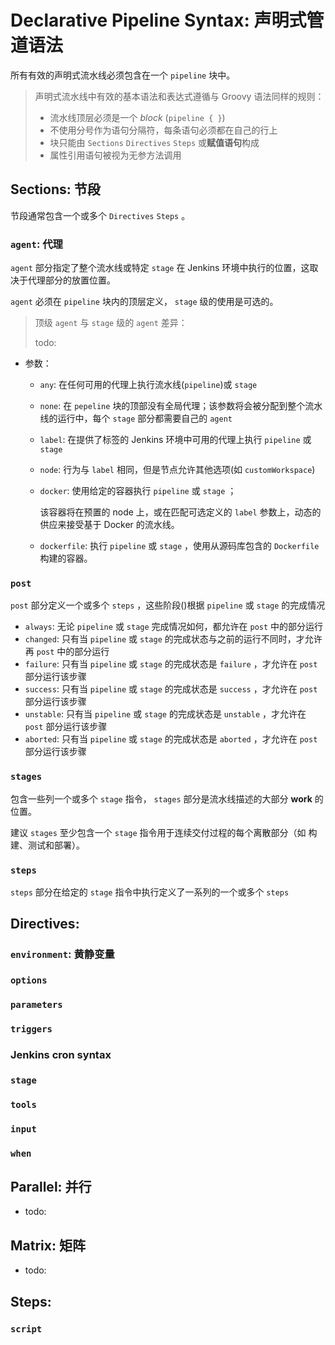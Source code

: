 # Declarative Pipeline Syntax: 声明式管道语法

所有有效的声明式流水线必须包含在一个 `pipeline` 块中。

> 声明式流水线中有效的基本语法和表达式遵循与 Groovy 语法同样的规则：
>
> * 流水线顶层必须是一个 _block_ (`pipeline { }`)
> * 不使用分号作为语句分隔符，每条语句必须都在自己的行上
> * 块只能由 `Sections` `Directives` `Steps` 或**赋值语句**构成
> * 属性引用语句被视为无参方法调用

## Sections: 节段

节段通常包含一个或多个 `Directives` `Steps` 。

### `agent`: 代理

`agent` 部分指定了整个流水线或特定 `stage` 在 Jenkins 环境中执行的位置，这取决于代理部分的放置位置。

`agent` 必须在 `pipeline` 块内的顶层定义， `stage` 级的使用是可选的。

> 顶级 `agent` 与 `stage` 级的 `agent` 差异：
> 
> todo:

* 参数：
    * `any`: 在任何可用的代理上执行流水线(`pipeline`)或 `stage`
    * `none`: 在 `pepeline` 块的顶部没有全局代理；该参数将会被分配到整个流水线的运行中，每个 `stage` 部分都需要自己的 `agent`
    * `label`: 在提供了标签的 Jenkins 环境中可用的代理上执行 `pipeline` 或 `stage`
    * `node`: 行为与 `label` 相同，但是节点允许其他选项(如 `customWorkspace`)
    * `docker`: 使用给定的容器执行 `pipeline` 或 `stage` ；
  
        该容器将在预置的 node 上，或在匹配可选定义的 `label` 参数上，动态的供应来接受基于 Docker 的流水线。
    * `dockerfile`: 执行 `pipeline` 或 `stage` ，使用从源码库包含的 `Dockerfile` 构建的容器。

### `post`

`post` 部分定义一个或多个 `steps` ，这些阶段()根据 `pipeline` 或 `stage` 的完成情况

* `always`: 无论 `pipeline` 或 `stage` 完成情况如何，都允许在 `post` 中的部分运行
* `changed`: 只有当 `pipeline` 或 `stage` 的完成状态与之前的运行不同时，才允许再 `post` 中的部分运行
* `failure`: 只有当 `pipeline` 或 `stage` 的完成状态是 `failure` ，才允许在 `post` 部分运行该步骤
* `success`: 只有当 `pipeline` 或 `stage` 的完成状态是 `success` ，才允许在 `post` 部分运行该步骤
* `unstable`: 只有当 `pipeline` 或 `stage` 的完成状态是 `unstable` ，才允许在 `post` 部分运行该步骤
* `aborted`: 只有当 `pipeline` 或 `stage` 的完成状态是 `aborted` ，才允许在 `post` 部分运行该步骤

### `stages`

包含一些列一个或多个 `stage` 指令， `stages` 部分是流水线描述的大部分 **work** 的位置。

建议 `stages` 至少包含一个 `stage` 指令用于连续交付过程的每个离散部分（如 构建、测试和部署）。

### `steps`

`steps` 部分在给定的 `stage` 指令中执行定义了一系列的一个或多个 `steps`

## Directives: 


### `environment`: 黄静变量


### `options`

### `parameters`

### `triggers`

### Jenkins cron syntax

### `stage`

### `tools`

### `input`

### `when`

## Parallel: 并行

- todo:

## Matrix: 矩阵

- todo:

## Steps: 

### `script`
